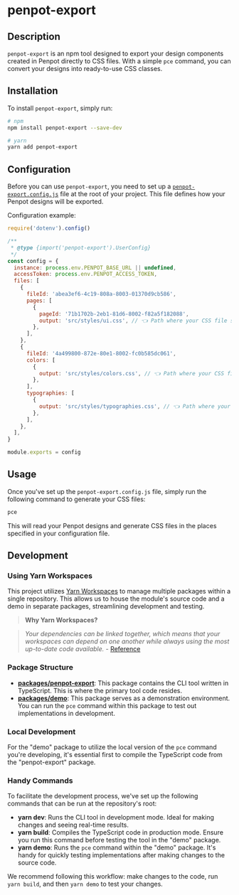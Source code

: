 # penpot-export

## Description

`penpot-export` is an npm tool designed to export your design components created in Penpot directly to CSS files. With a simple `pce` command, you can convert your designs into ready-to-use CSS classes.

## Installation

To install `penpot-export`, simply run:

```bash
# npm
npm install penpot-export --save-dev

# yarn
yarn add penpot-export
```

## Configuration

Before you can use `penpot-export`, you need to set up a [`penpot-export.config.js`](./packages/demo/penpot-export.config.js) file at the root of your project. This file defines how your Penpot designs will be exported.

Configuration example:

```js
require('dotenv').config()

/**
 * @type {import('penpot-export').UserConfig}
 */
const config = {
  instance: process.env.PENPOT_BASE_URL || undefined,
  accessToken: process.env.PENPOT_ACCESS_TOKEN,
  files: [
    {
      fileId: 'abea3ef6-4c19-808a-8003-01370d9cb586',
      pages: [
        {
          pageId: '71b1702b-2eb1-81d6-8002-f82a5f182088',
          output: 'src/styles/ui.css', // 👈 Path where your CSS file should be generated.
        },
      ],
    },
    {
      fileId: '4a499800-872e-80e1-8002-fc0b585dc061',
      colors: [
        {
          output: 'src/styles/colors.css', // 👈 Path where your CSS file should be generated.
        },
      ],
      typographies: [
        {
          output: 'src/styles/typographies.css', // 👈 Path where your CSS file should be generated.
        },
      ],
    },
  ],
}

module.exports = config
```

## Usage

Once you've set up the `penpot-export.config.js` file, simply run the following command to generate your CSS files:

```bash
pce
```

This will read your Penpot designs and generate CSS files in the places specified in your configuration file.

## Development

### Using Yarn Workspaces

This project utilizes [Yarn Workspaces](https://classic.yarnpkg.com/lang/en/docs/workspaces/) to manage multiple packages within a single repository. This allows us to house the module's source code and a demo in separate packages, streamlining development and testing.

> **Why Yarn Workspaces?**

> _Your dependencies can be linked together, which means that your workspaces can depend on one another while always using the most up-to-date code available._ - [Reference](https://classic.yarnpkg.com/lang/en/docs/workspaces/#toc-why-would-you-want-to-do-this)

### Package Structure

- [**packages/penpot-export**](./packages/penpot-export/): This package contains the CLI tool written in TypeScript. This is where the primary tool code resides.
- [**packages/demo**](./packages/demo/): This package serves as a demonstration environment. You can run the `pce` command within this package to test out implementations in development.

### Local Development

For the "demo" package to utilize the local version of the `pce` command you're developing, it's essential first to compile the TypeScript code from the "penpot-export" package.

### Handy Commands

To facilitate the development process, we've set up the following commands that can be run at the repository's root:

- **yarn dev**: Runs the CLI tool in development mode. Ideal for making changes and seeing real-time results.
- **yarn build**: Compiles the TypeScript code in production mode. Ensure you run this command before testing the tool in the "demo" package.
- **yarn demo**: Runs the `pce` command within the "demo" package. It's handy for quickly testing implementations after making changes to the source code.

We recommend following this workflow: make changes to the code, run `yarn build`, and then `yarn demo` to test your changes.
